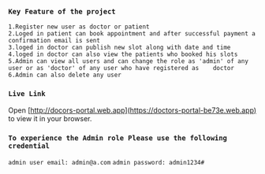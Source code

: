 ### `Key Feature of the project`
`1.Register new user as doctor or patient`\
`2.Loged in patient can book appointment and after successful payment a confirmation email is sent`\
`3.loged in doctor can publish new slot along with date and time`
`4.loged in doctor can also view the patients who booked his slots`
`5.Admin can view all users and can change the role as 'admin' of any user or as 'doctor' of any user who have registered as    doctor`
`6.Admin can also delete any user`

### `Live Link`
Open [http://docors-portal.web.app](https://doctors-portal-be73e.web.app) to view it in your browser.
### `To experience the Admin role Please use the following credential`
`admin user email: admin@a.com`
`admin password: admin1234#`
